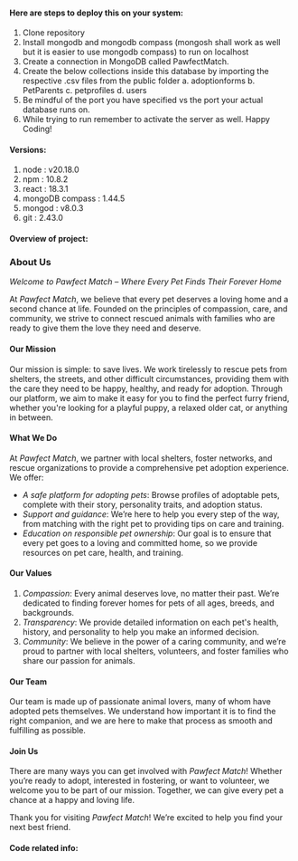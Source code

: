 
#### Here are steps to deploy this on your system:

1. Clone repository
2. Install mongodb and mongodb compass (mongosh shall work as well but it is easier to use mongodb compass) to run on localhost
3. Create a connection in MongoDB called PawfectMatch.
4. Create the below collections inside this database by importing the respective .csv files from the public folder
       a. adoptionforms
       b. PetParents
       c. petprofiles
       d. users
5. Be mindful of the port you have specified vs the port your actual database runs on.
6. While trying to run remember to activate the server as well.
 Happy Coding!


#### Versions:
1. node : v20.18.0
2. npm : 10.8.2
3. react : 18.3.1
4. mongoDB compass : 1.44.5
5. mongod : v8.0.3
6. git : 2.43.0





#### Overview of project:

### About Us

*Welcome to *Pawfect Match* – Where Every Pet Finds Their Forever Home*

At *Pawfect Match*, we believe that every pet deserves a loving home and a second chance at life. Founded on the principles of compassion, care, and community, we strive to connect rescued animals with families who are ready to give them the love they need and deserve.

#### Our Mission
Our mission is simple: to save lives. We work tirelessly to rescue pets from shelters, the streets, and other difficult circumstances, providing them with the care they need to be happy, healthy, and ready for adoption. Through our platform, we aim to make it easy for you to find the perfect furry friend, whether you're looking for a playful puppy, a relaxed older cat, or anything in between.

#### What We Do
At *Pawfect Match*, we partner with local shelters, foster networks, and rescue organizations to provide a comprehensive pet adoption experience. We offer:

- *A safe platform for adopting pets*: Browse profiles of adoptable pets, complete with their story, personality traits, and adoption status.
- *Support and guidance*: We’re here to help you every step of the way, from matching with the right pet to providing tips on care and training.
- *Education on responsible pet ownership*: Our goal is to ensure that every pet goes to a loving and committed home, so we provide resources on pet care, health, and training.

#### Our Values
1. *Compassion*: Every animal deserves love, no matter their past. We’re dedicated to finding forever homes for pets of all ages, breeds, and backgrounds.
2. *Transparency*: We provide detailed information on each pet's health, history, and personality to help you make an informed decision.
3. *Community*: We believe in the power of a caring community, and we’re proud to partner with local shelters, volunteers, and foster families who share our passion for animals.

#### Our Team
Our team is made up of passionate animal lovers, many of whom have adopted pets themselves. We understand how important it is to find the right companion, and we are here to make that process as smooth and fulfilling as possible.

#### Join Us
There are many ways you can get involved with *Pawfect Match*! Whether you’re ready to adopt, interested in fostering, or want to volunteer, we welcome you to be part of our mission. Together, we can give every pet a chance at a happy and loving life.

Thank you for visiting *Pawfect Match*! We’re excited to help you find your next best friend.

#### Code related info:


